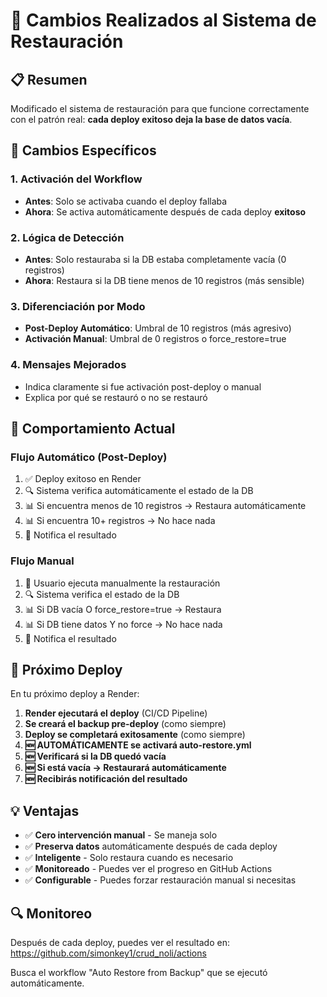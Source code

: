 # 🔄 Cambios Realizados al Sistema de Restauración

## 📋 Resumen

Modificado el sistema de restauración para que funcione correctamente con el patrón real: **cada deploy exitoso deja la base de datos vacía**.

## 🔧 Cambios Específicos

### 1. Activación del Workflow

- **Antes**: Solo se activaba cuando el deploy fallaba
- **Ahora**: Se activa automáticamente después de cada deploy **exitoso**

### 2. Lógica de Detección

- **Antes**: Solo restauraba si la DB estaba completamente vacía (0 registros)
- **Ahora**: Restaura si la DB tiene menos de 10 registros (más sensible)

### 3. Diferenciación por Modo

- **Post-Deploy Automático**: Umbral de 10 registros (más agresivo)
- **Activación Manual**: Umbral de 0 registros o force_restore=true

### 4. Mensajes Mejorados

- Indica claramente si fue activación post-deploy o manual
- Explica por qué se restauró o no se restauró

## 🎯 Comportamiento Actual

### Flujo Automático (Post-Deploy)

1. ✅ Deploy exitoso en Render
2. 🔍 Sistema verifica automáticamente el estado de la DB
3. 📊 Si encuentra menos de 10 registros → Restaura automáticamente
4. 📊 Si encuentra 10+ registros → No hace nada
5. 📧 Notifica el resultado

### Flujo Manual

1. 🔧 Usuario ejecuta manualmente la restauración
2. 🔍 Sistema verifica el estado de la DB
3. 📊 Si DB vacía O force_restore=true → Restaura
4. 📊 Si DB tiene datos Y no force → No hace nada
5. 📧 Notifica el resultado

## 🚀 Próximo Deploy

En tu próximo deploy a Render:

1. **Render ejecutará el deploy** (CI/CD Pipeline)
2. **Se creará el backup pre-deploy** (como siempre)
3. **Deploy se completará exitosamente** (como siempre)
4. **🆕 AUTOMÁTICAMENTE se activará auto-restore.yml**
5. **🆕 Verificará si la DB quedó vacía**
6. **🆕 Si está vacía → Restaurará automáticamente**
7. **🆕 Recibirás notificación del resultado**

## 💡 Ventajas

- ✅ **Cero intervención manual** - Se maneja solo
- ✅ **Preserva datos** automáticamente después de cada deploy
- ✅ **Inteligente** - Solo restaura cuando es necesario
- ✅ **Monitoreado** - Puedes ver el progreso en GitHub Actions
- ✅ **Configurable** - Puedes forzar restauración manual si necesitas

## 🔍 Monitoreo

Después de cada deploy, puedes ver el resultado en:
https://github.com/simonkey1/crud_noli/actions

Busca el workflow "Auto Restore from Backup" que se ejecutó automáticamente.
